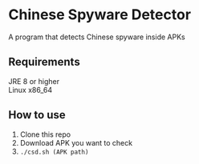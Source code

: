 # Chinese Spyware Detector  
A program that detects Chinese spyware inside APKs

## Requirements  
JRE 8 or higher  
Linux x86_64

## How to use  
1. Clone this repo
2. Download APK you want to check
3. `./csd.sh (APK path)`
